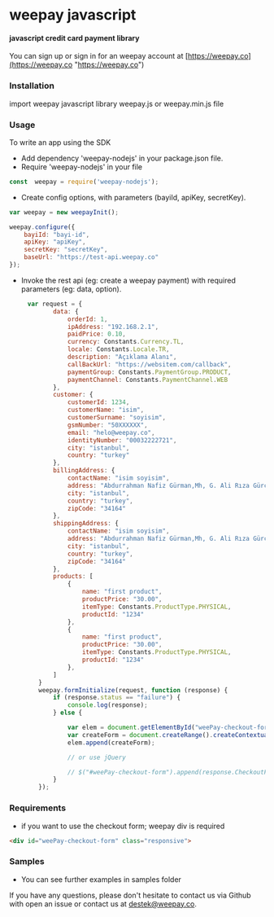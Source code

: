 # weepay javascript
#### javascript credit card payment library


You can sign up or sign in for an weepay account at [https://weepay.co](https://weepay.co "https://weepay.co")

### Installation
import weepay javascript library weepay.js or weepay.min.js file

### Usage
To write an app using the SDK
- Add dependency 'weepay-nodejs' in your package.json file. 
- Require 'weepay-nodejs' in your file

```javascript
const  weepay = require('weepay-nodejs');
```

- Create config options, with parameters (bayiId, apiKey, secretKey).

```javascript 
var weepay = new weepayInit();

weepay.configure({
    bayiId: "bayi-id",
    apiKey: "apiKey",
    secretKey: "secretKey",
    baseUrl: "https://test-api.weepay.co"
});

```

- Invoke the rest api (eg: create a weepay payment) with required parameters (eg: data, option).


```javascript
     var request = {
            data: {
                orderId: 1,
                ipAddress: "192.168.2.1",
                paidPrice: 0.10,
                currency: Constants.Currency.TL,
                locale: Constants.Locale.TR,
                description: "Açıklama Alanı",
                callBackUrl: "https://websitem.com/callback",
                paymentGroup: Constants.PaymentGroup.PRODUCT,
                paymentChannel: Constants.PaymentChannel.WEB
            },
            customer: {
                customerId: 1234,
                customerName: "isim",
                customerSurname: "soyisim",
                gsmNumber: "50XXXXXX",
                email: "helo@weepay.co",
                identityNumber: "00032222721",
                city: "istanbul",
                country: "turkey"
            },
            billingAddress: {
                contactName: "isim soyisim",
                address: "Abdurrahman Nafiz Gürman,Mh, G. Ali Rıza Gürcan Cd. No:27",
                city: "istanbul",
                country: "turkey",
                zipCode: "34164"
            },
            shippingAddress: {
                contactName: "isim soyisim",
                address: "Abdurrahman Nafiz Gürman,Mh, G. Ali Rıza Gürcan Cd. No:27",
                city: "istanbul",
                country: "turkey",
                zipCode: "34164"
            },
            products: [
                {
                    name: "first product",
                    productPrice: "30.00",
                    itemType: Constants.ProductType.PHYSICAL,
                    productId: "1234"
                },
                {
                    name: "first product",
                    productPrice: "30.00",
                    itemType: Constants.ProductType.PHYSICAL,
                    productId: "1234"
                },
            ]
        }
        weepay.formInitialize(request, function (response) {
            if (response.status == "failure") {
                console.log(response);
            } else {

                var elem = document.getElementById("weePay-checkout-form");
                var createForm = document.createRange().createContextualFragment(response.CheckoutFormData);
                elem.append(createForm);

                // or use jQuery

                // $("#weePay-checkout-form").append(response.CheckoutFormData);
            }
        });
```
### Requirements
- if you want to use the checkout form; weepay div is required
```HTML
<div id="weePay-checkout-form" class="responsive">
```

### Samples

- You can see further examples in samples folder



If you have any questions, please don't hesitate to contact us via Github with open an issue or contact us at destek@weepay.co.

